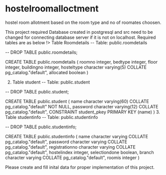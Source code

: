 # hostelroomalloctment
hostel room allotment based on the room type and no of roomates choosen.

This project required Database created in postgresql and src need to be changed for connecting database server if it is not on localhost.
Required tables are as below
!> Table Roomdetails
-- Table: public.roomdetails

-- DROP TABLE public.roomdetails;

CREATE TABLE public.roomdetails
(
    roomno integer,
    bedtype integer,
    floor integer,
    buildingno integer,
    hosteltype character varying(5) COLLATE pg_catalog."default",
    allocated boolean
)

2. Table student
-- Table: public.student

-- DROP TABLE public.student;

CREATE TABLE public.student
(
    name character varying(60) COLLATE pg_catalog."default" NOT NULL,
    password character varying(12) COLLATE pg_catalog."default",
    CONSTRAINT student_pkey PRIMARY KEY (name)
)
3. Table studentinfo
-- Table: public.studentinfo

-- DROP TABLE public.studentinfo;

CREATE TABLE public.studentinfo
(
    name character varying COLLATE pg_catalog."default",
    password character varying COLLATE pg_catalog."default",
    registrationno character varying COLLATE pg_catalog."default",
    hostelindex integer,
    selectiondone boolean,
    branch character varying COLLATE pg_catalog."default",
    roomis integer
)

Please create and fill inital data for proper implementation of this project.
